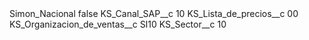 <?xml version="1.0" encoding="UTF-8"?>
<CustomMetadata xmlns="http://soap.sforce.com/2006/04/metadata" xmlns:xsi="http://www.w3.org/2001/XMLSchema-instance" xmlns:xsd="http://www.w3.org/2001/XMLSchema">
    <label>Simon_Nacional</label>
    <protected>false</protected>
    <values>
        <field>KS_Canal_SAP__c</field>
        <value xsi:type="xsd:string">10</value>
    </values>
    <values>
        <field>KS_Lista_de_precios__c</field>
        <value xsi:type="xsd:string">00</value>
    </values>
    <values>
        <field>KS_Organizacion_de_ventas__c</field>
        <value xsi:type="xsd:string">SI10</value>
    </values>
    <values>
        <field>KS_Sector__c</field>
        <value xsi:type="xsd:string">10</value>
    </values>
</CustomMetadata>
